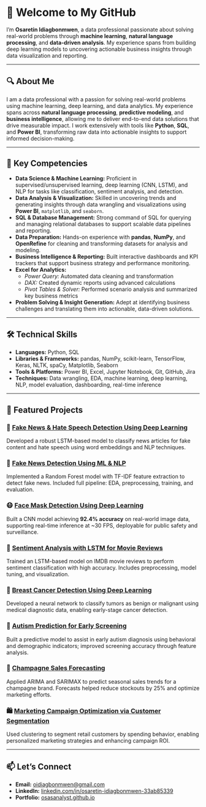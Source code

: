 # 👋 Welcome to My GitHub

I’m **Osaretin Idiagbonmwen**, a data professional passionate about solving real-world problems through **machine learning**, **natural language processing**, and **data-driven analysis**. My experience spans from building deep learning models to uncovering actionable business insights through data visualization and reporting.

---

## 🔍 About Me  

I am a data professional with a passion for solving real-world problems using machine learning, deep learning, and data analytics. My experience spans across **natural language processing**, **predictive modeling**, and **business intelligence**, allowing me to deliver end-to-end data solutions that drive measurable impact. I work extensively with tools like **Python**, **SQL**, and **Power BI**, transforming raw data into actionable insights to support informed decision-making.

---

## 💼 Key Competencies

- **Data Science & Machine Learning:** Proficient in supervised/unsupervised learning, deep learning (CNN, LSTM), and NLP for tasks like classification, sentiment analysis, and detection.  
- **Data Analysis & Visualization:** Skilled in uncovering trends and generating insights through data wrangling and visualizations using **Power BI**, `matplotlib`, and `seaborn`.  
- **SQL & Database Management:** Strong command of SQL for querying and managing relational databases to support scalable data pipelines and reporting.  
- **Data Preparation:** Hands-on experience with **pandas**, **NumPy**, and **OpenRefine** for cleaning and transforming datasets for analysis and modeling.  
- **Business Intelligence & Reporting:** Built interactive dashboards and KPI trackers that support business strategy and performance monitoring.  
- **Excel for Analytics:**  
  - *Power Query:* Automated data cleaning and transformation  
  - *DAX:* Created dynamic reports using advanced calculations  
  - *Pivot Tables & Solver:* Performed scenario analysis and summarized key business metrics  
- **Problem Solving & Insight Generation:** Adept at identifying business challenges and translating them into actionable, data-driven solutions.

---

## 🛠 Technical Skills

- **Languages:** Python, SQL  
- **Libraries & Frameworks:** pandas, NumPy, scikit-learn, TensorFlow, Keras, NLTK, spaCy, Matplotlib, Seaborn  
- **Tools & Platforms:** Power BI, Excel, Jupyter Notebook, Git, GitHub, Jira  
- **Techniques:** Data wrangling, EDA, machine learning, deep learning, NLP, model evaluation, dashboarding, real-time inference

---

## 🚀 Featured Projects

### 🔎 [Fake News & Hate Speech Detection Using Deep Learning](https://github.com/OsasAnalyst/Fake-News-and-Hate-Speech-Detection-Using-NLP-and-Deep-Learning)  
Developed a robust LSTM-based model to classify news articles for fake content and hate speech using word embeddings and NLP techniques.

### 📰 [Fake News Detection Using ML & NLP](https://github.com/OsasAnalyst/Fake-News-Detection-Using-Machine-Learning-and-NLP)  
Implemented a Random Forest model with TF-IDF feature extraction to detect fake news. Included full pipeline: EDA, preprocessing, training, and evaluation.

### 😷 [Face Mask Detection Using Deep Learning](https://github.com/OsasAnalyst/Automated-Face-Mask-Detection-Using-Deep-Learning)  
Built a CNN model achieving **92.4% accuracy** on real-world image data, supporting real-time inference at ~30 FPS, deployable for public safety and surveillance.

### 🎥 [Sentiment Analysis with LSTM for Movie Reviews](https://github.com/OsasAnalyst/AI-Powered-Sentiment-Analysis-Leveraging-LSTM-for-Movie-Review-Classification)  
Trained an LSTM-based model on IMDB movie reviews to perform sentiment classification with high accuracy. Includes preprocessing, model tuning, and visualization.

### 🧬 [Breast Cancer Detection Using Deep Learning](https://github.com/OsasAnalyst/AI-Powered-Breast-Cancer-Diagnosis-A-Deep-Learning-Approach-for-Early-Detection)  
Developed a neural network to classify tumors as benign or malignant using medical diagnostic data, enabling early-stage cancer detection.

### 🧠 [Autism Prediction for Early Screening](https://github.com/OsasAnalyst/Autism-Insights-Predicting-Early-Detection)  
Built a predictive model to assist in early autism diagnosis using behavioral and demographic indicators; improved screening accuracy through feature analysis.

### 🍾 [Champagne Sales Forecasting](https://github.com/OsasAnalyst/Champagne-Insights-Unveiling-Sales-Trends-for-Perrin-Freres)  
Applied ARIMA and SARIMAX to predict seasonal sales trends for a champagne brand. Forecasts helped reduce stockouts by 25% and optimize marketing efforts.

### 🛍️ [Marketing Campaign Optimization via Customer Segmentation](https://github.com/OsasAnalyst/Targeted-Marketing-Campaign-Optimization-Using-Customer-Segmentation)  
Used clustering to segment retail customers by spending behavior, enabling personalized marketing strategies and enhancing campaign ROI.

---

## 📫 Let’s Connect  
- **Email:** [oidiagbonmwen@gmail.com](mailto:oidiagbonmwen@gmail.com)  
- **LinkedIn:** [linkedin.com/in/osaretin-idiagbonmwen-33ab85339](https://linkedin.com/in/osaretin-idiagbonmwen-33ab85339)  
- **Portfolio:** [osasanalyst.github.io](https://osasanalyst.github.io)
